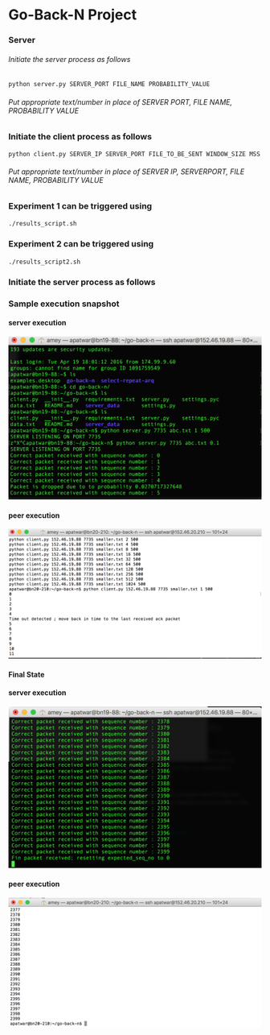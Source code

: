 # Go-Back-N Project 

### Server

###### Initiate the server process as follows

```
python server.py SERVER_PORT FILE_NAME PROBABILITY_VALUE
```
###### Put appropriate text/number in place of SERVER PORT, FILE NAME, PROBABILITY VALUE
### Initiate the client process as follows

```
python client.py SERVER_IP SERVER_PORT FILE_TO_BE_SENT WINDOW_SIZE MSS
```
###### Put appropriate text/number in place of SERVER IP, SERVERPORT, FILE NAME, PROBABILITY VALUE

### Experiment 1 can be triggered using
```
./results_script.sh
```
### Experiment 2 can be triggered using
```
./results_script2.sh
```
### Initiate the server process as follows

### Sample execution snapshot

#### server execution

![ScreenShot](img/server.png)

#### peer execution

![ScreenShot](img/client.png)
#### Final State
#### server execution

![ScreenShot](img/server2.png)


#### peer execution

![ScreenShot](img/client2.png)


